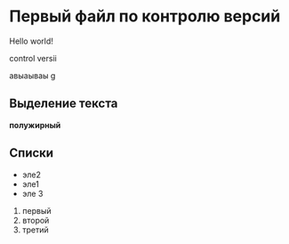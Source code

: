 
# Первый файл по контролю версий 

Hello world!

control versii

авыаываы
g
## Выделение текста

**полужирный**

## Списки
* эле2
* эле1
* эле 3

1. первый
2. второй
3. третий 
